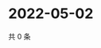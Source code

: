 # 2022-05-02

共 0 条

<!-- BEGIN WEIBO -->
<!-- 最后更新时间 Mon May 02 2022 11:11:33 GMT+0800 (China Standard Time) -->

<!-- END WEIBO -->
